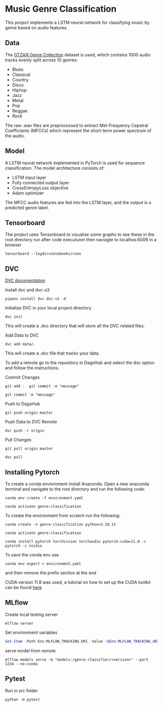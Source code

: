 # Music Genre Classification

This project implements a LSTM neural network for classifying music by genre based on audio features.

## Data

The [GTZAN Genre Collection](https://www.kaggle.com/datasets/andradaolteanu/gtzan-dataset-music-genre-classification/) dataset is used, which contains 1000 audio tracks evenly split across 10 genres:

- Blues
- Classical  
- Country
- Disco
- Hiphop
- Jazz  
- Metal
- Pop
- Reggae
- Rock

The raw .wav files are preprocessed to extract Mel-Frequency Cepstral Coefficients (MFCCs) which represent the short-term power spectrum of the audio.

## Model

A LSTM neural network implemented in PyTorch is used for sequence classification. The model architecture consists of:

- LSTM input layer
- Fully connected output layer
- CrossEntropyLoss objective
- Adam optimizer

The MFCC audio features are fed into the LSTM layer, and the output is a predicted genre label.

## Tensorboard

The project uses Tensorboard to visualise some graphs to see these in the root directory run after code executuion then naviagte to localhos:6006 in a browser

```shell
tensorboard --logdir=notebooks/runs
```

## DVC

[DVC documentation](https://dvc.org/doc/start)

Install dvc and dvc-s3

```shell
pipenv install dvc dvc-s3 -d
```

Initialize DVC in your local project directory

```shell
dvc init
```

This will create a .dvc directory that will store all the DVC related files.

Add Data to DVC

```shell
dvc add data/.
```

This will create a .dvc file that tracks your data.

To add a remote go to the repository in DagsHub and select the dvc option and follow the instructions.

Commit Changes

```shell
git add .  git commit -m "message"
```

```shell
git commit -m "message"
```

Push to DagsHub

```shell
git push origin master
```

Push Data to DVC Remote

```shell
dvc push -r origin
```

Pull Changes

```shell
git pull origin master
```

```shell
dvc pull
```

## Installing Pytorch

To create a conda enviornment install Anaconda. Open a new anaconda terminal and navigate to the root directory and run the following code:

```shell
conda env create -f environment.yaml
```

```shell
conda activate genre-classification
```

To create the environment from scratch run the following:

```shell
conda create -n genre-classification python=3.10.11
```

```shell
conda activate genre-classification
```

```shell
conda install pytorch torchvision torchaudio pytorch-cuda=11.8 -c pytorch -c nvidia
```

To save the conda env use

```shell
conda env export > environment.yaml
```

and then remove the prefix section at the end

CUDA version 11.8 was used, a tutorial on how to set up the CUDA toolkit can be found [here](https://www.youtube.com/watch?v=r7Am-ZGMef8)

## MLflow

Create local testing server

```shell
mlflow server
```

Set environment variables

```powershell
Set-Item -Path Env:MLFLOW_TRACKING_URI -Value ($Env:MLFLOW_TRACKING_URI + "https://dagshub.com/stephenjera/Genre-Classification.mlflow")
```

serve model from remote

```shell
mlflow models serve -m "models:/genre-classifier/<version>" --port 1234 --no-conda
```

## Pytest

Run in src folder  

```shell
python -m pytest
```
